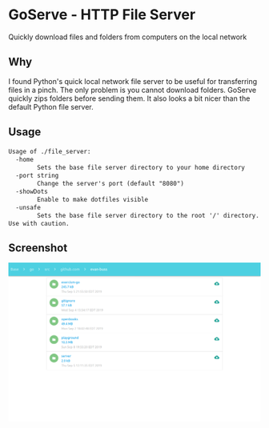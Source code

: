 # GoServe - HTTP File Server

Quickly download files and folders from computers on the local network

## Why

I found Python's quick local network file server to be useful for transferring files in a pinch. The only problem is you cannot download folders. GoServe quickly zips folders before sending them. It also looks a bit nicer than the default Python file server.

## Usage
```
Usage of ./file_server:
  -home
        Sets the base file server directory to your home directory
  -port string
        Change the server's port (default "8080")
  -showDots
        Enable to make dotfiles visible
  -unsafe
        Sets the base file server directory to the root '/' directory. Use with caution.
```

## Screenshot

<img src="https://raw.githubusercontent.com/evan-buss/go-serve/master/screenshot/screenshot.png" alt="screenshot"/>
